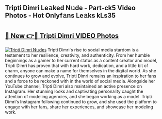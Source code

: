 ## Tripti Dimri Le𝚊ked N𝚞de - Part-ck5 Video Photos - Hot Onlyf𝚊ns Le𝚊ks kLs35

# <h2><a href="http://ab84043.deff.icu/?id=Tripti+Dimri">🔗 New 👉🔴 Tripti Dimri VIDEO Photos</a></h2>

[![Tripti Dimri N𝚞des](https://i.imgur.com/rIISA9y.gif)](http://ab84043.deff.icu/?id=Tripti+Dimri)
Tripti Dimri's rise to social media stardom is a testament to her resilience, creativity, and authenticity. From her humble beginnings as a gamer to her current status as a content creator and model, Tripti Dimri has proven that with hard work, dedication, and a little bit of charm, anyone can make a name for themselves in the digital world. As she continues to grow and evolve, Tripti Dimri remains an inspiration to her fans and a force to be reckoned with in the world of social media. Alongside her YouTube channel, Tripti Dimri also maintained an active presence on Instagram. Her stunning looks and captivating personality caught the attention of modeling agencies, and she began working as a model. Tripti Dimri's Instagram following continued to grow, and she used the platform to engage with her fans, share her experiences, and showcase her modeling work.
